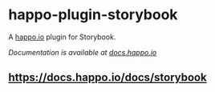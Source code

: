 # happo-plugin-storybook

A [happo.io](https://github.com/enduire/happo.io) plugin for Storybook.

*Documentation is available at
[docs.happo.io](https://docs.happo.io/docs/storybook)*

## https://docs.happo.io/docs/storybook
